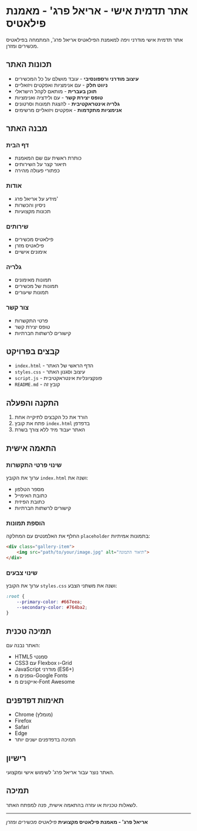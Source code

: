 # אתר תדמית אישי - אריאל פרג' - מאמנת פילאטיס

אתר תדמית אישי מודרני ויפה למאמנת הפילאטיס אריאל פרג', המתמחה בפילאטיס מכשירים ומזרן.

## תכונות האתר

- **עיצוב מודרני ורספונסיבי** - עובד מושלם על כל המכשירים
- **ניווט חלק** - עם אנימציות ואפקטים ויזואליים
- **תוכן בעברית** - מותאם לקהל הישראלי
- **טופס יצירת קשר** - עם ולידציה ואנימציות
- **גלריה אינטראקטיבית** - להצגת תמונות וסרטונים
- **אנימציות מתקדמות** - אפקטים ויזואליים מרשימים

## מבנה האתר

### דף הבית
- כותרת ראשית עם שם המאמנת
- תיאור קצר על השירותים
- כפתורי פעולה מהירה

### אודות
- מידע על אריאל פרג'
- ניסיון והכשרות
- תכונות מקצועיות

### שירותים
- פילאטיס מכשירים
- פילאטיס מזרן
- אימונים אישיים

### גלריה
- תמונות מאימונים
- תמונות של מכשירים
- תמונות שיעורים

### צור קשר
- פרטי התקשרות
- טופס יצירת קשר
- קישורים לרשתות חברתיות

## קבצים בפרויקט

- `index.html` - הדף הראשי של האתר
- `styles.css` - עיצוב וסגנון האתר
- `script.js` - פונקציונליות אינטראקטיבית
- `README.md` - קובץ זה

## התקנה והפעלה

1. הורד את כל הקבצים לתיקייה אחת
2. פתח את קובץ `index.html` בדפדפן
3. האתר יעבוד מיד ללא צורך בשרת

## התאמה אישית

### שינוי פרטי התקשרות
ערוך את הקובץ `index.html` ושנה את:
- מספר הטלפון
- כתובת האימייל
- כתובת הפיזית
- קישורים לרשתות חברתיות

### הוספת תמונות
החלף את האלמנטים עם המחלקה `placeholder` בתמונות אמיתיות:
```html
<div class="gallery-item">
    <img src="path/to/your/image.jpg" alt="תיאור התמונה">
</div>
```

### שינוי צבעים
ערוך את הקובץ `styles.css` ושנה את משתני הצבע:
```css
:root {
    --primary-color: #667eea;
    --secondary-color: #764ba2;
}
```

## תמיכה טכנית

האתר נבנה עם:
- HTML5 סמנטי
- CSS3 עם Flexbox ו-Grid
- JavaScript מודרני (ES6+)
- גופנים מ-Google Fonts
- אייקונים מ-Font Awesome

## תאימות דפדפנים

- Chrome (מומלץ)
- Firefox
- Safari
- Edge
- תמיכה בדפדפנים ישנים יותר

## רישיון

האתר נוצר עבור אריאל פרג' לשימוש אישי ומקצועי.

## תמיכה

לשאלות טכניות או עזרה בהתאמה אישית, פנה למפתח האתר.

---

**אריאל פרג' - מאמנת פילאטיס מקצועית**
*פילאטיס מכשירים ומזרן*

